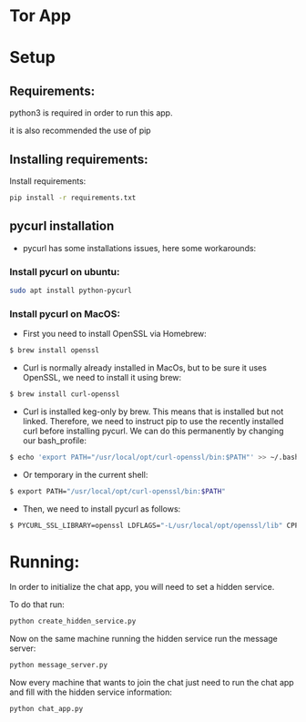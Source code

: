 # Tor App

# Setup

## Requirements:

python3 is required in order to run this app.

it is also recommended the use of pip

## Installing requirements:

Install requirements:

```bash
pip install -r requirements.txt
```

## pycurl installation

 - pycurl has some installations issues, here some workarounds:

### Install pycurl on ubuntu:

```bash
sudo apt install python-pycurl
```

### Install pycurl on MacOS:

 - First you need to install OpenSSL via Homebrew:
 
```bash
$ brew install openssl
```

 - Curl is normally already installed in MacOs, but to be sure it uses OpenSSL, we need to install it using brew:
```bash
$ brew install curl-openssl
```
 - Curl is installed keg-only by brew. This means that is installed but not linked. Therefore, we need to instruct pip to use the recently installed curl before installing pycurl. We can do this permanently by changing our bash_profile:
```bash
$ echo 'export PATH="/usr/local/opt/curl-openssl/bin:$PATH"' >> ~/.bash_profile
```
 - Or temporary in the current shell:
```bash
$ export PATH="/usr/local/opt/curl-openssl/bin:$PATH"
```
 - Then, we need to install pycurl as follows:
```bash
$ PYCURL_SSL_LIBRARY=openssl LDFLAGS="-L/usr/local/opt/openssl/lib" CPPFLAGS="-I/usr/local/opt/openssl/include" pip install --no-cache-dir pycurl
```
 
# Running:

In order to initialize the chat app, you will need to set a hidden service.

To do that run:

```bash
python create_hidden_service.py
```

Now on the same machine running the hidden service run the message server:

```bash
python message_server.py
```

Now every machine that wants to join the chat just need to run the chat app and fill with the hidden service information:

```bash
python chat_app.py
```
